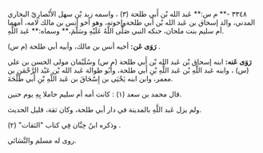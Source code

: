 ٣٣٤٨ -** م س:** عَبد الله بْن أَبي طلحة (٣) ، واسمه زيد بْن سهل الأَنْصارِيّ البخاري المدني، والد إسحاق بن عَبد الله بْن أَبي طلحةوإخوته، وهو أخو أنس بن مالك لامه، أمهما أم سليم بنت ملحان، حنكه النبي صَلَّى اللَّهُ عَلَيْهِ وسَلَّمَ،** وسماه:** عَبد اللَّهِ.

**رَوَى عَن:** أخيه أنس بن مالك، وأبيه أبي طلحة (م س) .

**رَوَى عَنه:** ابنه إسحاق بْن عَبد الله بْن أَبي طلحة (م س) وسُلَيْمان مولى الحسن بن علي (س) ، وابنه عَبد اللَّهِ بْن عَبد اللَّهِ بْنِ أَبي طلحة، وأَبُو طوالة عَبد الله بْن عَبْد الرَّحْمَنِ بن معمر، وابن ابنه يَحْيَى بن إِسْحَاقَ بن عَبد اللَّهِ بْنِ أَبي طَلْحَةَ.

قال محمد بن سعد (١) : كانت أمه أم سليم حاملا بِهِ يوم حنين.

ولم يزل عَبد اللَّهِ بالمدينة في دار أبي طلحة، وكان ثقة، قليل الحديث.

وذكره ابنُ حِبَّان فِي كتاب "الثقات" (٢) .

روى له مسلم والنَّسَائي.